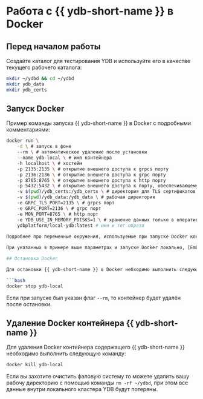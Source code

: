 # Работа с {{ ydb-short-name }} в Docker

## Перед началом работы

Создайте каталог для тестирования YDB и используйте его в качестве текущего рабочего каталога:

```bash
mkdir ~/ydbd && cd ~/ydbd
mkdir ydb_data
mkdir ydb_certs
```

## Запуск Docker

Пример команды запуска {{ ydb-short-name }} в Docker с подробными комментариями:

```bash
docker run \
    -d \ # запуск в фоне
    --rm \ # автоматическое удаление после установки
    --name ydb-local \ # имя контейнера
    -h localhost \ # хостейм
    -p 2135:2135 \ # открытие внешнего доступа к grpcs порту
    -p 2136:2136 \ # открытие внешнего доступа к grpc порту
    -p 8765:8765 \ # открытие внешнего доступа к http порту
    -p 5432:5432 \ # открытие внешнего доступа к порту, обеспечивающему PostgreSQL-совместимость
    -v $(pwd)/ydb_certs:/ydb_certs \ # директория для TLS сертификатов
    -v $(pwd)/ydb_data:/ydb_data \ # рабочая директория
    -e GRPC_TLS_PORT=2135 \ # grpcs порт
    -e GRPC_PORT=2136 \ # grpc порт
    -e MON_PORT=8765 \ # http порт
    -e YDB_USE_IN_MEMORY_PDISKS=1 \ # хранение данных только в оперативной памяти
    ydbplatform/local-ydb:latest # имя и тег образа
    
Подробнее про переменные окружения, используемые при запуске Docker контейнера с {{ ydb-short-name }} можно узнать в разделе [{#T}](environment.md)

При указанных в примере выше параметрах и запуске Docker локально, [Embedded UI](../embedded-ui/index.md)  {{ ydb-short-name }} будет доступен по адресу [http://localhost:8765⁠](http://localhost:8765⁠).

## Остановка Docker

Для остановки {{ ydb-short-name }} в Docker небходимо выполнить следующую команду:

```bash
docker stop ydb-local
```

Если при запуске был указан флаг `--rm`, то контейнер будет удалён после остановки.

## Удаление Docker контейнера {{ ydb-short-name }}

Для удаления Docker контейнера содержащего {{ ydb-short-name }} необходимо выполнить следующую команду:

```bash
docker kill ydb-local
```

Если вы захотите очистить фаловую систему то можете удалить вашу рабочу директорию с помощью команды `rm -rf ~/ydbd`, при этом все данные внутри локального кластера YDB будут потеряны.
